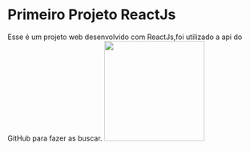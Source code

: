 
<h1>Primeiro Projeto ReactJs</h1>

Esse é um projeto web desenvolvido com ReactJs,foi utilizado a api do GitHub para fazer as buscar.
<img src="https://user-images.githubusercontent.com/32397288/103289990-40d5b900-49c7-11eb-87e7-bef0dcdf1550.png" width="200" height="200">
